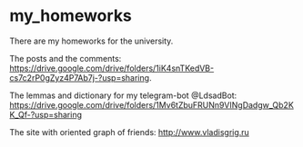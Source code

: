 # my_homeworks
There are my homeworks for the university.

The posts and the comments: https://drive.google.com/drive/folders/1iK4snTKedVB-cs7c2rP0gZyz4P7Ab7j-?usp=sharing.

The lemmas and dictionary for my telegram-bot @LdsadBot: https://drive.google.com/drive/folders/1Mv6tZbuFRUNn9VINgDadgw_Qb2KK_Qf-?usp=sharing

The site with oriented graph of friends: http://www.vladisgrig.ru
